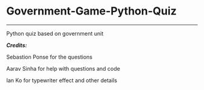 # Government-Game-Python-Quiz

----

Python quiz based on government unit



***Credits:***

Sebastion Ponse for the questions

Aarav Sinha for help with questions and code

Ian Ko for typewriter effect and other details

